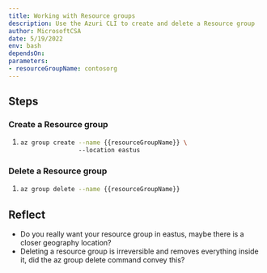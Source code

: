 ```yaml
---
title: Working with Resource groups
description: Use the Azuri CLI to create and delete a Resource group 
author: MicrosoftCSA
date: 5/19/2022
env: bash
dependsOn:
parameters:
- resourceGroupName: contosorg
---
```


## Steps

### Create a Resource group

1. ```bash
   az group create --name {{resourceGroupName}} \ 
                   --location eastus
   ```

### Delete a Resource group

1. ```bash
   az group delete --name {{resourceGroupName}}
   ```

## Reflect

- Do you really want your resource group in eastus, maybe there is a closer geography location?
- Deleting a resource group is irreversible and removes everything inside it, did the az group delete command convey this?
